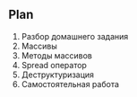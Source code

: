 ## Plan

1. Разбор домашнего задания
2. Массивы
3. Методы массивов
4. Spread оператор
5. Деструктуризация
6. Самостоятельная работа













